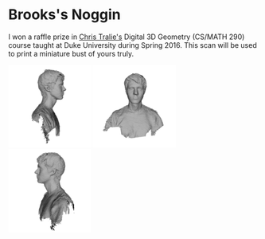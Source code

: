 # Brooks's Noggin

I won a raffle prize in [Chris Tralie's](http://www.ctralie.com/) Digital 3D Geometry (CS/MATH 290) course taught at Duke University during Spring 2016. This scan will be used to print a miniature bust of yours truly.

<img src="img/brooks-bust01.png" width="33%">
<img src="img/brooks-bust02.png" width="33%">
<img src="img/brooks-bust03.png" width="33%">


